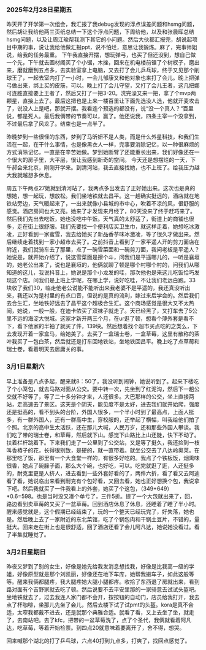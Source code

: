 ### 2025年2月28日星期五

昨天开了开学第一次组会，我汇报了我debug发现的浮点误差问题和hsmg问题，然后胡让我给他两三页纸总结一下这个浮点问题，下周给他，以及和张晨晖总结hsmg问题，以及让周江瑜帮我测下其它的小问题。然后大伙都汇报完，胡说起项目中期的事，说让我给他做汇报ppt，说不怕烂，意思让我锻炼。麻了，完事师姐说，给我的任务最重。
下午我直接开摆，想玩弹弓，也买了但还没到，想自己做一个先，下午就去画材阁买了个小锯，木挫，回来在机电楼前锯了个树杈子，磨出来，磨就磨到五点多，去实验室拿上电脑，又去打了会儿乒乓球，终于又见那个削球王了，一起去室内打了一小时，一会儿邹康又和他对象也来打了会儿。晚上把弹弓做出来，绑上买的皮筋，可以。晚上打了会儿守望，又打了会儿王者，这几把娜可连胜直接要上王者了，然后又打了一把3-20。洗完澡又来一把，拿了个mvp两颗星，直接上去了。最后这把也是上来一楼百里让下面先选没人选，他就开麦攻击了，说没人上是吧，那就开摆。我看连个预选的都没有，说“没一个真人？“百里说，都是死人。最后我俩带的节奏可以，赢了。他还说我，四条主宰一个没拿到，不过最后拿了风龙了。结束也是一点半了。

昨晚梦到一些很怪的东西，梦到了马昕妍不是人类，而是什么外星科技，和我们生活在一起，在干什么事情，也是像黑衣人一样，完事要消除记忆，以一种很麻烦的方式消除记忆，一直是在辛苦她做。梦到她断臂了还能重长出来，我们好像还在一个很大的房子里，大平层，很让我感到新奇的空间。
今天还是想摆烂的一天，下午郝会来北京，刚刚开学来。到清河站，我去直接找她，也不上班了。给我压力越大我就越想多休息。



周五下午两点27她就到清河站了，我两点多出发去了正好她出来。这次也是真的想她，想一起玩，想放松。我们坐地铁就去昌平。这一趟确实挺远的，酒店就在地铁站旁边，天气暖起来了，一出来就像小县城的市中心，吹着不凉的风，很舒服的感觉。酒店房间也大又亮。她来了才发现来月经了，80天没来了终于赶巧来了。然后我们先出去吃饭，她也没吃中午饭。天气真的太舒适了，街道上的商铺也很多，走在街上很舒服。我们先要找一个便利店买卫生巾，就这样走着，她想吃冰激凌，正好看到一家蜜雪，我去给她买了新品香芋味冰激凌，等了很久才做出来。然后继续走着找到一家小超市去买了。之前抖音上看到了一家平遥人开的剪刀面店在附近，我们就骑车去了那里，点了一碗雪菜面和一碗剪刀面，我问老板是平遥人？她说是，就开始介绍了，说这雪菜面是擦个斗，问我们是平遥哪儿的，一听是襄垣的，她老公出来了，说也是襄垣的，他俩就聊了顿是哪个村哪个村的，问我们从哪知道的这儿，我说抖音上，她说是那个小龙发的哇，那次他也是来这儿吃饭恰巧发现这个店。问我们是上班上学呢，在哪上学，说好吃哇，不让我们老远白跑。33块收了我们30，临走他老公说能不能听出来我老婆不是平遥的，我还真没听出来，我还以为是村里的有点口音，但说的是真的流利，嫁过来后学会的。然后我们去合生汇，坐地铁好远去了昌平这个超极合生汇。这个商场感觉是很大又不太热闹，她说，一般一般，在迪卡侬买了双袜子就走了。天已经黑了，又打车去了5公里不远的海淀大悦城。这家才新开两三个月，在ur逛了顿，想看个薄外套是看不下，看下他家的半袖了就买了件，139块。然后想着找个超市买点吃的之类么，下去发现开着一家盒马，给她美了。去买了一盒瑞士卷，一盒草莓，这里有散称的茶叶我买了一包白茶，然后就还是打车回地铁站，坐地铁回昌平。晚上吃了点草莓和瑞士卷，看着明天去居庸关的事。

### 3月1日星期六

早上准备是八点多起，醒来就8：50了，我没听到闹钟，她说听到了。起来下楼吃了个小笼包，就去马路对面从公交。要中转一次，先坐到了红泥沟，然后下一趟公交就不好等了，等了二十多分钟才来，人还很多。大巴那样的公交，坐上直接两站，走高速去了景区。这天是个阴天，能见度不是太好，进去我们就开始爬，强度还是挺高的，看不到头的台阶，外国人很多，一个半小时到了最高点，上面人挺多，有一群外国人，还有一群高中生，穿校服的，还举起了横幅，叫我给他们拍了个照。北京的高中生太活跃，还在那儿大喊，人民万岁，还和那些外国人攀谈。我们吃了带的瑞士卷，和草莓，然后就下山。感觉下山路比上山还陡，快下不动了。扶着栏杆跳着下。下来我们走了一公里到了公交站，又是等了挺久，我还捡到一枝叫香椿子的花，长得很别致，是硬的，就一直带着。就坐公交去了八达岭奥莱。在那里吃了饭，那里有一个大食堂一样的，有很多好吃的。我点了个铁板饭，烟熏味很香，她点了碗臊子面，那么大个碗，也好吃，可以。吃完就逛了逛，人还挺多的，耐克里更是人挤人，进去看到一些外套好看的了，两件六折，看了看又去阿迪看了看，她说临出来看到耐克有个包好看，又回去看，她也正好想换个包，我说拿下吧。然后我就买了一件我看上的外套，她买了个这包，（349+649）*0.6=598。也是当时没又凑个单亏了，三件5折。提了一个大包就出来了，回，路边看到卖草莓的又买了一盆草莓。回到酒店休息了休息，还睡着了睡了半小时。醒来感觉就是，这个假期已经结束了，玩的一个整天已经玩完了，好失落，她也是。然后晚上去了一家附近的东北菜馆，吃了个锅包肉和干锅土豆片，不错的，量挺大。回来走在街上也是很舒适，回了酒店还看了会儿阿凡达，她说她没看过。看了半集就睡觉了。

### 3月2日星期日

昨夜又梦到了别的女生，好像是她先给我发消息想找我，好像是比我高一级的学姐，好像原型就是那个刘凯丽，好像还在地下车库，她帮我搬车子，如此这般等等。醒来我俩都腿疼，我大腿疼她大腿小腿都疼。收拾了东西退了房就出来，看到路对面有个吉野家就去吃了顿。然后说要不去平安里那的一家骑意去试试头盔吧。坐地铁就去了，过去我连人家门都不会开，按按钮的自动门，店员给我打开，我去点了杯咖啡，坐那儿先坐了会儿，然后去楼下试了试pmt的头盔。kora是真不合适，太窄我都戴不进去，还是就那个典雅合适。就看了看，又上去坐了坐，就走了，去南站吧。去了kfc，把带的一盆草莓洗了，点了个圣代，我俩就看着阿凡达，吃草莓，等着开始检票。到四点20就意味着要离开了，舍不得，想哭。

回来喊那个湖北的打了乒乓球，六点40打到九点多，打爽了，找回点感觉了。